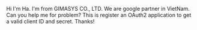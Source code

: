 Hi
I'm Ha. I'm from GIMASYS CO., LTD. We are google partner in VietNam. 
Can you help me for problem? This is register an OAuth2 application to get a valid client ID and secret.
Thanks!